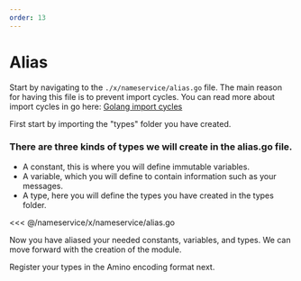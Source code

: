 ```yaml
---
order: 13
---
```


# Alias

Start by navigating to the `./x/nameservice/alias.go` file. The main reason for having this file is to prevent import cycles. You can read more about import cycles in go here: [Golang import cycles](https://stackoverflow.com/questions/28256923/import-cycle-not-allowed)

First start by importing the "types" folder you have created.

### There are three kinds of types we will create in the alias.go file.

- A constant, this is where you will define immutable variables.
- A variable, which you will define to contain information such as your messages.
- A type, here you will define the types you have created in the types folder.

<<< @/nameservice/x/nameservice/alias.go

Now you have aliased your needed constants, variables, and types. We can move forward with the creation of the module.

 Register your types in the Amino encoding format next.
